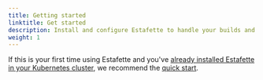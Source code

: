 ```yaml
---
title: Getting started
linktitle: Get started
description: Install and configure Estafette to handle your builds and releases
weight: 1
---
```


If this is your first time using Estafette and you've [already installed Estafette in your Kubernetes cluster][installed], we recommend the [quick start][].

[installed]: /getting-started/installation/
[quick start]: /usage/